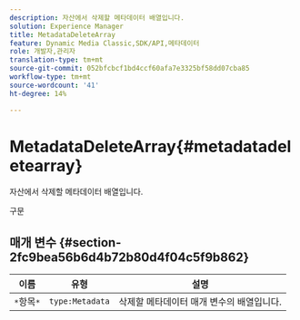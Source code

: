 ```yaml
---
description: 자산에서 삭제할 메타데이터 배열입니다.
solution: Experience Manager
title: MetadataDeleteArray
feature: Dynamic Media Classic,SDK/API,메타데이터
role: 개발자,관리자
translation-type: tm+mt
source-git-commit: 052bfcbcf1bd4ccf60afa7e3325bf58dd07cba85
workflow-type: tm+mt
source-wordcount: '41'
ht-degree: 14%

---
```



# MetadataDeleteArray{#metadatadeletearray}

자산에서 삭제할 메타데이터 배열입니다.

구문

## 매개 변수 {#section-2fc9bea56b6d4b72b80d4f04c5f9b862}

| 이름 | 유형 | 설명 |
|---|---|---|
| `*`항목`*` | `type:Metadata` | 삭제할 메타데이터 매개 변수의 배열입니다. |


